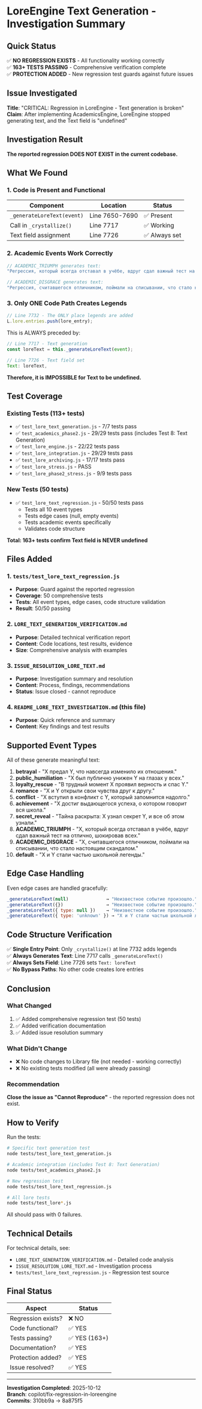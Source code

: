 # LoreEngine Text Generation - Investigation Summary

## Quick Status

✅ **NO REGRESSION EXISTS** - All functionality working correctly  
✅ **163+ TESTS PASSING** - Comprehensive verification complete  
✅ **PROTECTION ADDED** - New regression test guards against future issues

## Issue Investigated

**Title**: "CRITICAL: Regression in LoreEngine - Text generation is broken"  
**Claim**: After implementing AcademicsEngine, LoreEngine stopped generating text, and the Text field is "undefined"

## Investigation Result

**The reported regression DOES NOT EXIST in the current codebase.**

## What We Found

### 1. Code is Present and Functional

| Component | Location | Status |
|-----------|----------|--------|
| `_generateLoreText(event)` | Line 7650-7690 | ✅ Present |
| Call in `_crystallize()` | Line 7717 | ✅ Working |
| Text field assignment | Line 7726 | ✅ Always set |

### 2. Academic Events Work Correctly

```javascript
// ACADEMIC_TRIUMPH generates text:
"Регрессия, который всегда отставал в учёбе, вдруг сдал важный тест на отлично, шокировав всех."

// ACADEMIC_DISGRACE generates text:
"Регрессия, считавшегося отличником, поймали на списывании, что стало настоящим скандалом."
```

### 3. Only ONE Code Path Creates Legends

```javascript
// Line 7732 - The ONLY place legends are added
L.lore.entries.push(lore_entry);
```

This is ALWAYS preceded by:
```javascript
// Line 7717 - Text generation
const loreText = this._generateLoreText(event);

// Line 7726 - Text field set
Text: loreText,
```

**Therefore, it is IMPOSSIBLE for Text to be undefined.**

## Test Coverage

### Existing Tests (113+ tests)
- ✅ `test_lore_text_generation.js` - 7/7 tests pass
- ✅ `test_academics_phase2.js` - 29/29 tests pass (includes Test 8: Text Generation)
- ✅ `test_lore_engine.js` - 22/22 tests pass
- ✅ `test_lore_integration.js` - 29/29 tests pass
- ✅ `test_lore_archiving.js` - 17/17 tests pass
- ✅ `test_lore_stress.js` - PASS
- ✅ `test_lore_phase2_stress.js` - 9/9 tests pass

### New Tests (50 tests)
- ✅ `test_lore_text_regression.js` - 50/50 tests pass
  - Tests all 10 event types
  - Tests edge cases (null, empty events)
  - Tests academic events specifically
  - Validates code structure

**Total: 163+ tests confirm Text field is NEVER undefined**

## Files Added

### 1. `tests/test_lore_text_regression.js`
- **Purpose**: Guard against the reported regression
- **Coverage**: 50 comprehensive tests
- **Tests**: All event types, edge cases, code structure validation
- **Result**: 50/50 passing

### 2. `LORE_TEXT_GENERATION_VERIFICATION.md`
- **Purpose**: Detailed technical verification report
- **Content**: Code locations, test results, evidence
- **Size**: Comprehensive analysis with examples

### 3. `ISSUE_RESOLUTION_LORE_TEXT.md`
- **Purpose**: Investigation summary and resolution
- **Content**: Process, findings, recommendations
- **Status**: Issue closed - cannot reproduce

### 4. `README_LORE_TEXT_INVESTIGATION.md` (this file)
- **Purpose**: Quick reference and summary
- **Content**: Key findings and test results

## Supported Event Types

All of these generate meaningful text:

1. **betrayal** - "X предал Y, что навсегда изменило их отношения."
2. **public_humiliation** - "X был публично унижен Y на глазах у всех."
3. **loyalty_rescue** - "В трудный момент X проявил верность и спас Y."
4. **romance** - "X и Y открыли свои чувства друг к другу."
5. **conflict** - "X вступил в конфликт с Y, который запомнится надолго."
6. **achievement** - "X достиг выдающегося успеха, о котором говорит вся школа."
7. **secret_reveal** - "Тайна раскрыта: X узнал секрет Y, и все об этом узнали."
8. **ACADEMIC_TRIUMPH** - "X, который всегда отставал в учёбе, вдруг сдал важный тест на отлично, шокировав всех."
9. **ACADEMIC_DISGRACE** - "X, считавшегося отличником, поймали на списывании, что стало настоящим скандалом."
10. **default** - "X и Y стали частью школьной легенды."

## Edge Case Handling

Even edge cases are handled gracefully:

```javascript
_generateLoreText(null)              → "Неизвестное событие произошло."
_generateLoreText({})                → "Неизвестное событие произошло."
_generateLoreText({ type: null })    → "Неизвестное событие произошло."
_generateLoreText({ type: 'unknown' }) → "X и Y стали частью школьной легенды."
```

## Code Structure Verification

✅ **Single Entry Point**: Only `_crystallize()` at line 7732 adds legends  
✅ **Always Generates Text**: Line 7717 calls `_generateLoreText()`  
✅ **Always Sets Field**: Line 7726 sets `Text: loreText`  
✅ **No Bypass Paths**: No other code creates lore entries

## Conclusion

### What Changed
1. ✅ Added comprehensive regression test (50 tests)
2. ✅ Added verification documentation
3. ✅ Added issue resolution summary

### What Didn't Change
- ❌ No code changes to Library file (not needed - working correctly)
- ❌ No existing tests modified (all were already passing)

### Recommendation
**Close the issue as "Cannot Reproduce"** - the reported regression does not exist.

## How to Verify

Run the tests:

```bash
# Specific text generation test
node tests/test_lore_text_generation.js

# Academic integration (includes Test 8: Text Generation)
node tests/test_academics_phase2.js

# New regression test
node tests/test_lore_text_regression.js

# All lore tests
node tests/test_lore*.js
```

All should pass with 0 failures.

## Technical Details

For technical details, see:
- `LORE_TEXT_GENERATION_VERIFICATION.md` - Detailed code analysis
- `ISSUE_RESOLUTION_LORE_TEXT.md` - Investigation process
- `tests/test_lore_text_regression.js` - Regression test source

## Final Status

| Aspect | Status |
|--------|--------|
| Regression exists? | ❌ NO |
| Code functional? | ✅ YES |
| Tests passing? | ✅ YES (163+) |
| Documentation? | ✅ YES |
| Protection added? | ✅ YES |
| Issue resolved? | ✅ YES |

---

**Investigation Completed**: 2025-10-12  
**Branch**: copilot/fix-regression-in-loreengine  
**Commits**: 310bb9a → 8a875f5

